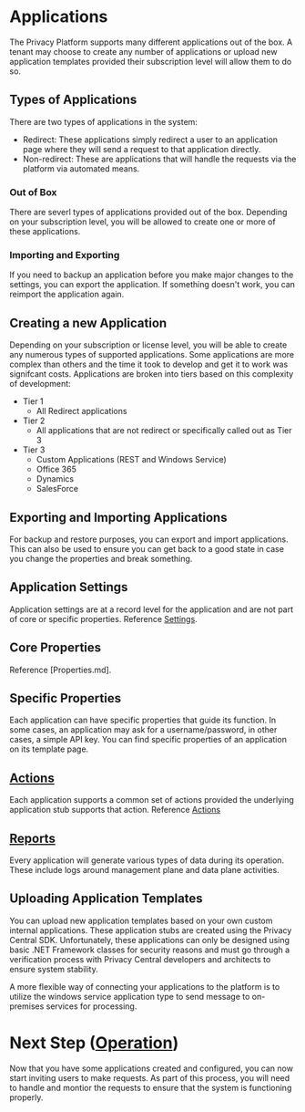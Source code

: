 # Applications

The Privacy Platform supports many different applications out of the box.  A tenant may choose to create any number of applications or upload new application templates provided their subscription level will allow them to do so.

## Types of Applications

There are two types of applications in the system:

-   Redirect:  These applications simply redirect a user to an application page where they will send a request to that application directly.
-   Non-redirect:  These are applications that will handle the requests via the platform via automated means.

### Out of Box

There are severl types of applications provided out of the box.  Depending on your subscription level, you will be allowed to create one or more of these applications.

### Importing and Exporting

If you need to backup an application before you make major changes to the settings, you can export the application.  If something doesn't work, you can reimport the application again.

## Creating a new Application

Depending on your subscription or license level, you will be able to create any numerous types of supported applications.  Some applications are more complex than others and the time it took to develop and get it to work was signifcant costs.  Applications are broken into tiers based on this complexity of development:

-   Tier 1
    -   All Redirect applications
-   Tier 2
    -   All applications that are not redirect or specifically called out as Tier 3
-   Tier 3
    -   Custom Applications (REST and Windows Service)
    -   Office 365
    -   Dynamics
    -   SalesForce

## Exporting and Importing Applications

For backup and restore purposes, you can export and import applications.  This can also be used to ensure you can get back to a good state in case you change the properties and break something.

## Application Settings

Application settings are at a record level for the application and are not part of core or specific properties.  Reference [Settings](Settings.md).

## Core Properties

Reference [Properties.md]. 

## Specific Properties

Each application can have specific properties that guide its function.  In some cases, an application may ask for a username/password, in other cases, a simple API key.  You can find specific properties of an application on its template page.

## [Actions](Actions.md)

Each application supports a common set of actions provided the underlying application stub supports that action.  Reference [Actions](Actions.md)

## [Reports](./Reports/README.md)

Every application will generate various types of data during its operation.  These include logs around management plane and data plane activities.

## Uploading Application Templates

You can upload new application templates based on your own custom internal applications.  These application stubs are created using the Privacy Central SDK.  Unfortunately, these applications can only be designed using basic .NET Framework classes for security reasons and must go through a verification process with Privacy Central developers and architects to ensure system stability.

A more flexible way of connecting your applications to the platform is to utilize the windows service application type to send message to on-premises services for processing.

# Next Step ([Operation](../Operation/README.md))

Now that you have some applications created and configured, you can now start inviting users to make requests.  As part of this process, you will need to handle and montior the requests to ensure that the system is functioning properly.